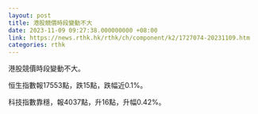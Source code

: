 ```yaml
---
layout: post
title: 港股競價時段變動不大
date: 2023-11-09 09:27:38.000000000 +08:00
link: https://news.rthk.hk/rthk/ch/component/k2/1727074-20231109.htm
categories: rthk
---
```


港股競價時段變動不大。

恒生指數報17553點，跌15點，跌幅近0.1%。

科技指數靠穩，報4037點，升16點，升幅0.42%。
